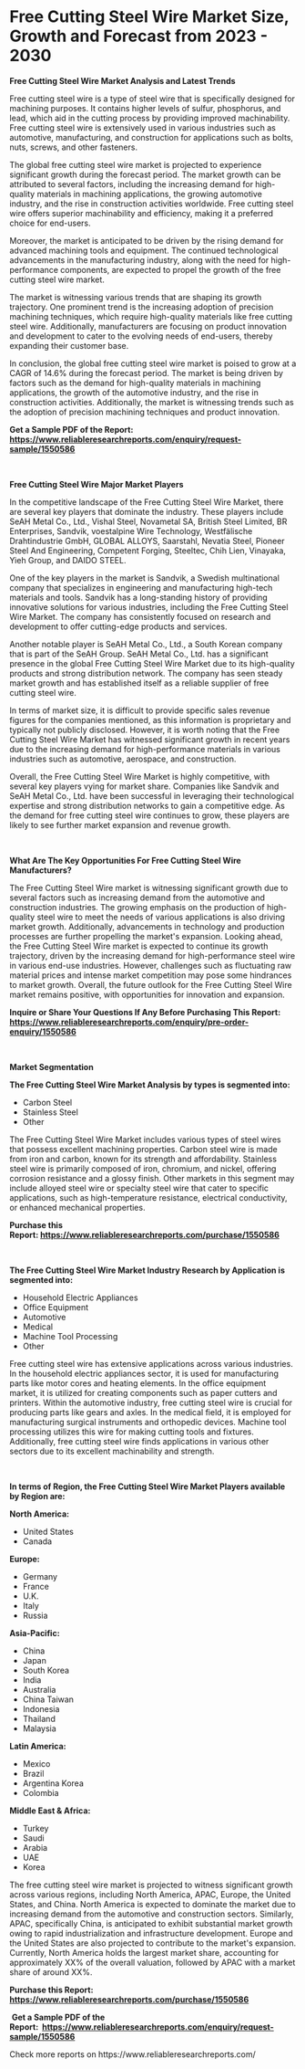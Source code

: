 <p><h1>Free Cutting Steel Wire Market Size, Growth and Forecast from 2023 - 2030</h1></p><p><strong>Free Cutting Steel Wire Market Analysis and Latest Trends</strong></p>
<p><p>Free cutting steel wire is a type of steel wire that is specifically designed for machining purposes. It contains higher levels of sulfur, phosphorus, and lead, which aid in the cutting process by providing improved machinability. Free cutting steel wire is extensively used in various industries such as automotive, manufacturing, and construction for applications such as bolts, nuts, screws, and other fasteners.</p><p>The global free cutting steel wire market is projected to experience significant growth during the forecast period. The market growth can be attributed to several factors, including the increasing demand for high-quality materials in machining applications, the growing automotive industry, and the rise in construction activities worldwide. Free cutting steel wire offers superior machinability and efficiency, making it a preferred choice for end-users.</p><p>Moreover, the market is anticipated to be driven by the rising demand for advanced machining tools and equipment. The continued technological advancements in the manufacturing industry, along with the need for high-performance components, are expected to propel the growth of the free cutting steel wire market.</p><p>The market is witnessing various trends that are shaping its growth trajectory. One prominent trend is the increasing adoption of precision machining techniques, which require high-quality materials like free cutting steel wire. Additionally, manufacturers are focusing on product innovation and development to cater to the evolving needs of end-users, thereby expanding their customer base.</p><p>In conclusion, the global free cutting steel wire market is poised to grow at a CAGR of 14.6% during the forecast period. The market is being driven by factors such as the demand for high-quality materials in machining applications, the growth of the automotive industry, and the rise in construction activities. Additionally, the market is witnessing trends such as the adoption of precision machining techniques and product innovation.</p></p>
<p><strong>Get a Sample PDF of the Report:&nbsp; <a href="https://www.reliableresearchreports.com/enquiry/request-sample/1550586">https://www.reliableresearchreports.com/enquiry/request-sample/1550586</a></strong></p>
<p>&nbsp;</p>
<p><strong>Free Cutting Steel Wire Major Market Players</strong></p>
<p><p>In the competitive landscape of the Free Cutting Steel Wire Market, there are several key players that dominate the industry. These players include SeAH Metal Co., Ltd., Vishal Steel, Novametal SA, British Steel Limited, BR Enterprises, Sandvik, voestalpine Wire Technology, Westfälische Drahtindustrie GmbH, GLOBAL ALLOYS, Saarstahl, Nevatia Steel, Pioneer Steel And Engineering, Competent Forging, Steeltec, Chih Lien, Vinayaka, Yieh Group, and DAIDO STEEL.</p><p>One of the key players in the market is Sandvik, a Swedish multinational company that specializes in engineering and manufacturing high-tech materials and tools. Sandvik has a long-standing history of providing innovative solutions for various industries, including the Free Cutting Steel Wire Market. The company has consistently focused on research and development to offer cutting-edge products and services.</p><p>Another notable player is SeAH Metal Co., Ltd., a South Korean company that is part of the SeAH Group. SeAH Metal Co., Ltd. has a significant presence in the global Free Cutting Steel Wire Market due to its high-quality products and strong distribution network. The company has seen steady market growth and has established itself as a reliable supplier of free cutting steel wire.</p><p>In terms of market size, it is difficult to provide specific sales revenue figures for the companies mentioned, as this information is proprietary and typically not publicly disclosed. However, it is worth noting that the Free Cutting Steel Wire Market has witnessed significant growth in recent years due to the increasing demand for high-performance materials in various industries such as automotive, aerospace, and construction.</p><p>Overall, the Free Cutting Steel Wire Market is highly competitive, with several key players vying for market share. Companies like Sandvik and SeAH Metal Co., Ltd. have been successful in leveraging their technological expertise and strong distribution networks to gain a competitive edge. As the demand for free cutting steel wire continues to grow, these players are likely to see further market expansion and revenue growth.</p></p>
<p>&nbsp;</p>
<p><strong>What Are The Key Opportunities For Free Cutting Steel Wire Manufacturers?</strong></p>
<p><p>The Free Cutting Steel Wire market is witnessing significant growth due to several factors such as increasing demand from the automotive and construction industries. The growing emphasis on the production of high-quality steel wire to meet the needs of various applications is also driving market growth. Additionally, advancements in technology and production processes are further propelling the market's expansion. Looking ahead, the Free Cutting Steel Wire market is expected to continue its growth trajectory, driven by the increasing demand for high-performance steel wire in various end-use industries. However, challenges such as fluctuating raw material prices and intense market competition may pose some hindrances to market growth. Overall, the future outlook for the Free Cutting Steel Wire market remains positive, with opportunities for innovation and expansion.</p></p>
<p><strong>Inquire or Share Your Questions If Any Before Purchasing This Report: <a href="https://www.reliableresearchreports.com/enquiry/pre-order-enquiry/1550586">https://www.reliableresearchreports.com/enquiry/pre-order-enquiry/1550586</a></strong></p>
<p>&nbsp;</p>
<p><strong>Market Segmentation</strong></p>
<p><strong>The Free Cutting Steel Wire Market Analysis by types is segmented into:</strong></p>
<p><ul><li>Carbon Steel</li><li>Stainless Steel</li><li>Other</li></ul></p>
<p><p>The Free Cutting Steel Wire Market includes various types of steel wires that possess excellent machining properties. Carbon steel wire is made from iron and carbon, known for its strength and affordability. Stainless steel wire is primarily composed of iron, chromium, and nickel, offering corrosion resistance and a glossy finish. Other markets in this segment may include alloyed steel wire or specialty steel wire that cater to specific applications, such as high-temperature resistance, electrical conductivity, or enhanced mechanical properties.</p></p>
<p><strong>Purchase this Report:&nbsp;<a href="https://www.reliableresearchreports.com/purchase/1550586">https://www.reliableresearchreports.com/purchase/1550586</a></strong></p>
<p>&nbsp;</p>
<p><strong>The Free Cutting Steel Wire Market Industry Research by Application is segmented into:</strong></p>
<p><ul><li>Household Electric Appliances</li><li>Office Equipment</li><li>Automotive</li><li>Medical</li><li>Machine Tool Processing</li><li>Other</li></ul></p>
<p><p>Free cutting steel wire has extensive applications across various industries. In the household electric appliances sector, it is used for manufacturing parts like motor cores and heating elements. In the office equipment market, it is utilized for creating components such as paper cutters and printers. Within the automotive industry, free cutting steel wire is crucial for producing parts like gears and axles. In the medical field, it is employed for manufacturing surgical instruments and orthopedic devices. Machine tool processing utilizes this wire for making cutting tools and fixtures. Additionally, free cutting steel wire finds applications in various other sectors due to its excellent machinability and strength.</p></p>
<p>&nbsp;</p>
<p><strong>In terms of Region, the Free Cutting Steel Wire Market Players available by Region are:</strong></p>
<p>
    <p> <strong> North America: </strong>
        <ul>
            <li>United States</li>
            <li>Canada</li>
        </ul>
        </p> 
    <p> <strong> Europe: </strong>
        <ul>
            <li>Germany</li>
            <li>France</li>
            <li>U.K.</li>
            <li>Italy</li>
            <li>Russia</li>
        </ul>
        </p> 
    <p> <strong> Asia-Pacific: </strong>
        <ul>
            <li>China</li>
            <li>Japan</li>
            <li>South Korea</li>
            <li>India</li>
            <li>Australia</li>
            <li>China Taiwan</li>
            <li>Indonesia</li>
            <li>Thailand</li>
            <li>Malaysia</li>
        </ul>
        </p> 
    <p> <strong> Latin America: </strong>
        <ul>
            <li>Mexico</li>
            <li>Brazil</li>
            <li>Argentina Korea</li>
            <li>Colombia</li>
        </ul>
        </p> 
    <p> <strong> Middle East & Africa: </strong>
        <ul>
            <li>Turkey</li>
            <li>Saudi</li>
            <li>Arabia</li>
            <li>UAE</li>
            <li>Korea</li>
        </ul>
    </p>
    </p>
<p><p>The free cutting steel wire market is projected to witness significant growth across various regions, including North America, APAC, Europe, the United States, and China. North America is expected to dominate the market due to increasing demand from the automotive and construction sectors. Similarly, APAC, specifically China, is anticipated to exhibit substantial market growth owing to rapid industrialization and infrastructure development. Europe and the United States are also projected to contribute to the market's expansion. Currently, North America holds the largest market share, accounting for approximately XX% of the overall valuation, followed by APAC with a market share of around XX%.</p></p>
<p><strong>Purchase this Report: <a href="https://www.reliableresearchreports.com/purchase/1550586">https://www.reliableresearchreports.com/purchase/1550586</a></strong></p>
<p>&nbsp;<strong>Get a Sample PDF of the Report:&nbsp;&nbsp;<a href="https://www.reliableresearchreports.com/enquiry/request-sample/1550586">https://www.reliableresearchreports.com/enquiry/request-sample/1550586</a></strong></p>
<p><strong></strong></p>
<p>Check more reports on https://www.reliableresearchreports.com/</p>